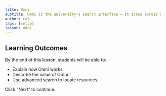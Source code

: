 ```yaml
---
title: Omni
subtitle: Omni is the university's search interface — it scans across all of our resources and tries to get you what you need, when you need it. Learn more about Omni in this lesson.
author: cal
tags: [setup]
lesson: omni
---
```


## Learning Outcomes

By the end of this lesson, students will be able to:

* Explain how Omni works
* Describe the value of Omni
* Use advanced search to locate resources

Click "Next" to continue.

